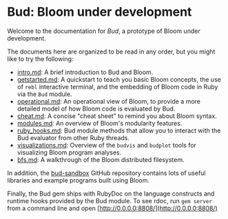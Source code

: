 Bud: Bloom under development
============================

Welcome to the documentation for *Bud*, a prototype of Bloom under development.

The documents here are organized to be read in any order, but you might like to
try the following:

* [intro.md][intro]: A brief introduction to Bud and Bloom.
* [getstarted.md][getstarted]: A quickstart to teach you basic Bloom
  concepts, the use of `rebl` interactive terminal, and the embedding of Bloom
  code in Ruby via the `Bud` module.
* [operational.md][operational]: An operational view of Bloom, to provide
  a more detailed model of how Bloom code is evaluated by Bud.
* [cheat.md][cheat]: A concise "cheat sheet" to remind you about Bloom syntax.
* [modules.md][modules]: An overview of Bloom's modularity features.
* [ruby\_hooks.md][ruby_hooks]: Bud module methods that allow you to
  interact with the Bud evaluator from other Ruby threads.
* [visualizations.md][visualizations]: Overview of the `budvis` and
  `budplot` tools for visualizing Bloom program analyses.
* [bfs.md][bfs]: A walkthrough of the Bloom distributed filesystem.

[intro]:          /bloom-lang/bud/blob/master/docs/intro.md
[getstarted]:     /bloom-lang/bud/blob/master/docs/getstarted.md
[operational]:    /bloom-lang/bud/blob/master/docs/operational.md
[cheat]:          /bloom-lang/bud/blob/master/docs/cheat.md
[modules]:        /bloom-lang/bud/blob/master/docs/modules.md
[ruby_hooks]:     /bloom-lang/bud/blob/master/docs/ruby_hooks.md
[visualizations]: /bloom-lang/bud/blob/master/docs/visualizations.md
[bfs]:            /bloom-lang/bud/blob/master/docs/bfs.md

In addition, the [bud-sandbox](http://github.com/bloom-lang/bud-sandbox) GitHub
repository contains lots of useful libraries and example programs built using
Bloom.

Finally, the Bud gem ships with RubyDoc on the language constructs and runtime
hooks provided by the Bud module. To see rdoc, run `gem server` from a command
line and open [http://0.0.0.0:8808/](http://0.0.0.0:8808/)
